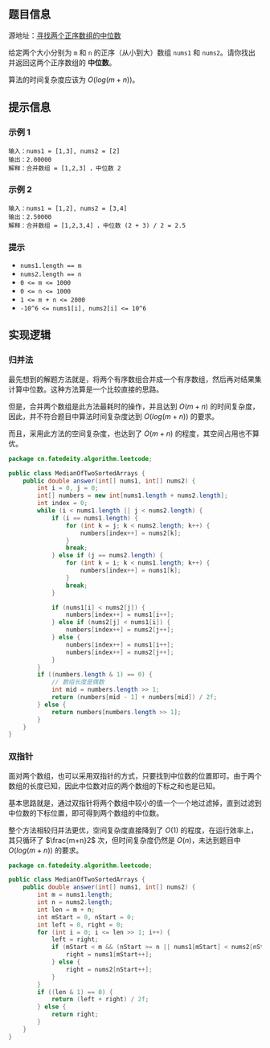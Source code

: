 
<!--more-->

## 题目信息

源地址：[寻找两个正序数组的中位数](https://leetcode.cn/problems/median-of-two-sorted-arrays/)

给定两个大小分别为 `m` 和 `n` 的正序（从小到大）数组 `nums1` 和 `nums2`。请你找出并返回这两个正序数组的 **中位数**。

算法的时间复杂度应该为 $O(log (m+n))$。

## 提示信息

### 示例 1

```
输入：nums1 = [1,3], nums2 = [2]
输出：2.00000
解释：合并数组 = [1,2,3] ，中位数 2
```

### 示例 2

```
输入：nums1 = [1,2], nums2 = [3,4]
输出：2.50000
解释：合并数组 = [1,2,3,4] ，中位数 (2 + 3) / 2 = 2.5
```

### 提示

- `nums1.length == m`
- `nums2.length == n`
- `0 <= m <= 1000`
- `0 <= n <= 1000`
- `1 <= m + n <= 2000`
- `-10^6 <= nums1[i], nums2[i] <= 10^6`

## 实现逻辑

### 归并法

最先想到的解题方法就是，将两个有序数组合并成一个有序数组，然后再对结果集计算中位数。这种方法算是一个比较直接的思路。

但是，合并两个数组是此方法最耗时的操作，并且达到 $O(m+n)$ 的时间复杂度，因此，并不符合题目中算法时间复杂度达到 $O(log (m+n))$ 的要求。

而且，采用此方法的空间复杂度，也达到了 $O(m+n)﻿$ 的程度，其空间占用也不算优。

```java
package cn.fatedeity.algorithm.leetcode;

public class MedianOfTwoSortedArrays {
    public double answer(int[] nums1, int[] nums2) {
        int i = 0, j = 0;
        int[] numbers = new int[nums1.length + nums2.length];
        int index = 0;
        while (i < nums1.length || j < nums2.length) {
            if (i == nums1.length) {
                for (int k = j; k < nums2.length; k++) {
                    numbers[index++] = nums2[k];
                }
                break;
            } else if (j == nums2.length) {
                for (int k = i; k < nums1.length; k++) {
                    numbers[index++] = nums1[k];
                }
                break;
            }

            if (nums1[i] < nums2[j]) {
                numbers[index++] = nums1[i++];
            } else if (nums2[j] < nums1[i]) {
                numbers[index++] = nums2[j++];
            } else {
                numbers[index++] = nums1[i++];
                numbers[index++] = nums2[j++];
            }
        }
        if ((numbers.length & 1) == 0) {
            // 数组长度是偶数
            int mid = numbers.length >> 1;
            return (numbers[mid - 1] + numbers[mid]) / 2f;
        } else {
            return numbers[numbers.length >> 1];
        }
    }
}
```

### 双指针

面对两个数组，也可以采用双指针的方式，只要找到中位数的位置即可。由于两个数组的长度已知，因此中位数对应的两个数组的下标之和也是已知。

基本思路就是，通过双指针将两个数组中较小的值一个一个地过滤掉，直到过滤到中位数的下标位置，即可得到两个数组的中位数。

整个方法相较归并法更优，空间复杂度直接降到了 $O(1)$ 的程度，在运行效率上，其只循环了 $\frac{m+n}2$ 次，但时间复杂度仍然是 $O(n)$，未达到题目中 $O(log (m+n))$ 的要求。

```java
package cn.fatedeity.algorithm.leetcode;

public class MedianOfTwoSortedArrays {
    public double answer(int[] nums1, int[] nums2) {
        int m = nums1.length;
        int n = nums2.length;
        int len = m + n;
        int mStart = 0, nStart = 0;
        int left = 0, right = 0;
        for (int i = 0; i <= len >> 1; i++) {
            left = right;
            if (mStart < m && (nStart >= n || nums1[mStart] < nums2[nStart])) {
                right = nums1[mStart++];
            } else {
                right = nums2[nStart++];
            }
        }
        if ((len & 1) == 0) {
            return (left + right) / 2f;
        } else {
            return right;
        }
    }
}
```

